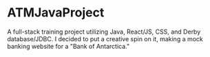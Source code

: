 # ATMJavaProject

A full-stack training project utilizing Java, React/JS, CSS, and Derby database/JDBC. I decided to put a creative spin on it, making a mock banking website for a "Bank of Antarctica."
